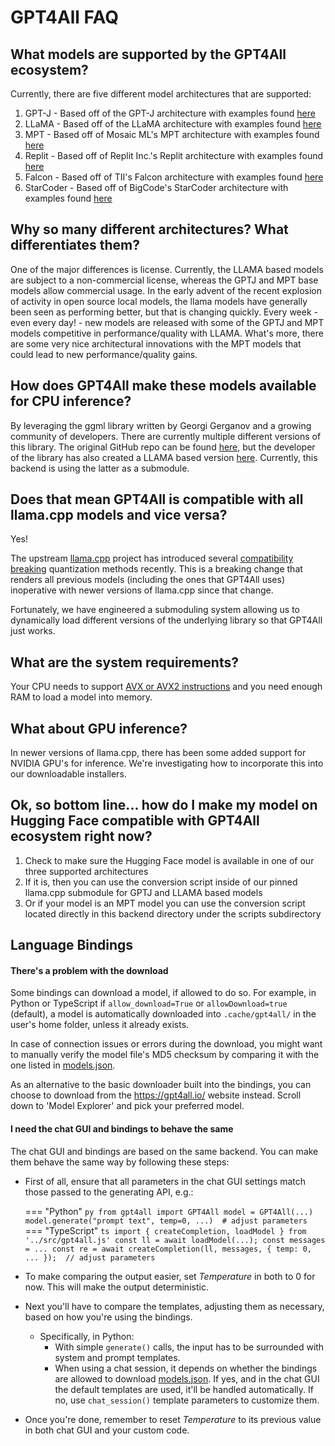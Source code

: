 # GPT4All FAQ

## What models are supported by the GPT4All ecosystem?

Currently, there are five different model architectures that are supported:

1. GPT-J - Based off of the GPT-J architecture with examples found [here](https://huggingface.co/EleutherAI/gpt-j-6b)
2. LLaMA - Based off of the LLaMA architecture with examples found [here](https://huggingface.co/models?sort=downloads&search=llama)
3. MPT - Based off of Mosaic ML's MPT architecture with examples found [here](https://huggingface.co/mosaicml/mpt-7b)
4. Replit - Based off of Replit Inc.'s Replit architecture with examples found [here](https://huggingface.co/replit/replit-code-v1-3b)
5. Falcon - Based off of TII's Falcon architecture with examples found [here](https://huggingface.co/tiiuae/falcon-40b)
6. StarCoder - Based off of BigCode's StarCoder architecture with examples found [here](https://huggingface.co/bigcode/starcoder)

## Why so many different architectures? What differentiates them?

One of the major differences is license. Currently, the LLAMA based models are subject to a non-commercial license, whereas the GPTJ and MPT base models allow commercial usage. In the early advent of the recent explosion of activity in open source local models, the llama models have generally been seen as performing better, but that is changing quickly. Every week - even every day! - new models are released with some of the GPTJ and MPT models competitive in performance/quality with LLAMA. What's more, there are some very nice architectural innovations with the MPT models that could lead to new performance/quality gains.

## How does GPT4All make these models available for CPU inference?

By leveraging the ggml library written by Georgi Gerganov and a growing community of developers. There are currently multiple different versions of this library. The original GitHub repo can be found [here](https://github.com/ggerganov/ggml), but the developer of the library has also created a LLAMA based version [here](https://github.com/ggerganov/llama.cpp). Currently, this backend is using the latter as a submodule.

## Does that mean GPT4All is compatible with all llama.cpp models and vice versa?

Yes!

The upstream [llama.cpp](https://github.com/ggerganov/llama.cpp) project has introduced several [compatibility breaking](https://github.com/ggerganov/llama.cpp/commit/b9fd7eee57df101d4a3e3eabc9fd6c2cb13c9ca1) quantization methods recently. This is a breaking change that renders all previous models (including the ones that GPT4All uses) inoperative with newer versions of llama.cpp since that change.

Fortunately, we have engineered a submoduling system allowing us to dynamically load different versions of the underlying library so that
GPT4All just works.

## What are the system requirements?

Your CPU needs to support [AVX or AVX2 instructions](https://en.wikipedia.org/wiki/Advanced_Vector_Extensions) and you need enough RAM to load a model into memory.

## What about GPU inference?

In newer versions of llama.cpp, there has been some added support for NVIDIA GPU's for inference. We're investigating how to incorporate this into our downloadable installers.

## Ok, so bottom line... how do I make my model on Hugging Face compatible with GPT4All ecosystem right now?

1. Check to make sure the Hugging Face model is available in one of our three supported architectures
2. If it is, then you can use the conversion script inside of our pinned llama.cpp submodule for GPTJ and LLAMA based models
3. Or if your model is an MPT model you can use the conversion script located directly in this backend directory under the scripts subdirectory 

## Language Bindings

#### There's a problem with the download

Some bindings can download a model, if allowed to do so. For example, in Python or TypeScript if `allow_download=True`
or `allowDownload=true` (default), a model is automatically downloaded into `.cache/gpt4all/` in the user's home folder,
unless it already exists.

In case of connection issues or errors during the download, you might want to manually verify the model file's MD5
checksum by comparing it with the one listed in [models.json].

As an alternative to the basic downloader built into the bindings, you can choose to download from the 
<https://gpt4all.io/> website instead. Scroll down to 'Model Explorer' and pick your preferred model.

[models.json]: https://github.com/nomic-ai/gpt4all/blob/main/gpt4all-chat/metadata/models.json

#### I need the chat GUI and bindings to behave the same

The chat GUI and bindings are based on the same backend. You can make them behave the same way by following these steps:

- First of all, ensure that all parameters in the chat GUI settings match those passed to the generating API, e.g.:

    === "Python"
        ``` py
        from gpt4all import GPT4All
        model = GPT4All(...)
        model.generate("prompt text", temp=0, ...)  # adjust parameters
        ```
    === "TypeScript"
        ``` ts
        import { createCompletion, loadModel } from '../src/gpt4all.js'
        const ll = await loadModel(...);
        const messages = ...
        const re = await createCompletion(ll, messages, { temp: 0, ... });  // adjust parameters
        ```

- To make comparing the output easier, set _Temperature_ in both to 0 for now. This will make the output deterministic.

- Next you'll have to compare the templates, adjusting them as necessary, based on how you're using the bindings.
    - Specifically, in Python:
        - With simple `generate()` calls, the input has to be surrounded with system and prompt templates.
        - When using a chat session, it depends on whether the bindings are allowed to download [models.json]. If yes,
          and in the chat GUI the default templates are used, it'll be handled automatically. If no, use
          `chat_session()` template parameters to customize them.

- Once you're done, remember to reset _Temperature_ to its previous value in both chat GUI and your custom code.
